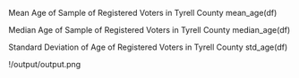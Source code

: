 Mean Age of Sample of Registered Voters in Tyrell County
mean_age(df)

Median Age of Sample of Registered Voters in Tyrell County
median_age(df)

Standard Deviation of Age of Registered Voters in Tyrell County
std_age(df)

!/output/output.png
